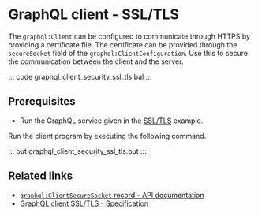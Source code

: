 # GraphQL client - SSL/TLS

The `graphql:Client` can be configured to communicate through HTTPS by providing a certificate file. The certificate can be provided through the `secureSocket` field of the `graphql:ClientConfiguration`. Use this to secure the communication between the client and the server.

::: code graphql_client_security_ssl_tls.bal :::

## Prerequisites
- Run the GraphQL service given in the [SSL/TLS](https://ballerina.io/learn/by-example/graphql-returning-record-values) example.

Run the client program by executing the following command.

::: out graphql_client_security_ssl_tls.out :::

## Related links
- [`graphql:ClientSecureSocket` record - API documentation](https://lib.ballerina.io/ballerina/graphql/latest#ClientSecureSocket)
- [GraphQL client SSL/TLS - Specification](/spec/graphql/#8311-ssltls)
